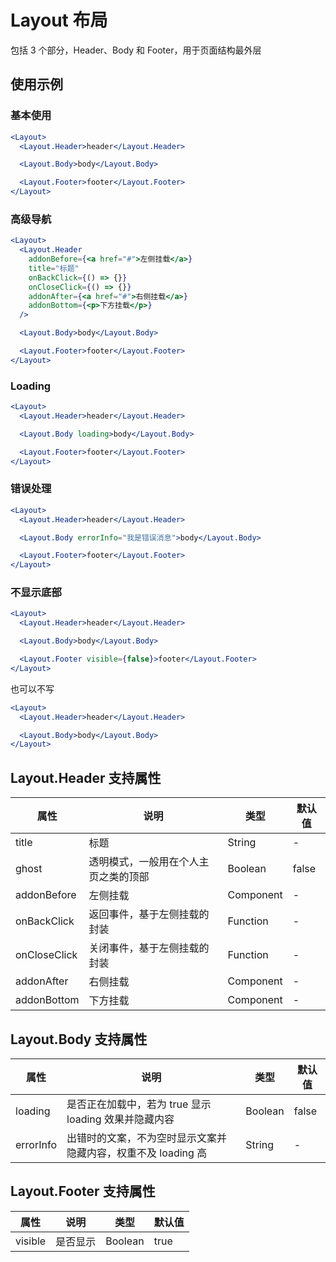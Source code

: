 ---
---

# Layout 布局

包括 3 个部分，Header、Body 和 Footer，用于页面结构最外层

## 使用示例

### 基本使用

```jsx
<Layout>
  <Layout.Header>header</Layout.Header>

  <Layout.Body>body</Layout.Body>

  <Layout.Footer>footer</Layout.Footer>
</Layout>
```

### 高级导航

```jsx
<Layout>
  <Layout.Header
    addonBefore={<a href="#">左侧挂载</a>}
    title="标题"
    onBackClick={() => {}}
    onCloseClick={() => {}}
    addonAfter={<a href="#">右侧挂载</a>}
    addonBottom={<p>下方挂载</p>}
  />

  <Layout.Body>body</Layout.Body>

  <Layout.Footer>footer</Layout.Footer>
</Layout>
```

### Loading

```jsx
<Layout>
  <Layout.Header>header</Layout.Header>

  <Layout.Body loading>body</Layout.Body>

  <Layout.Footer>footer</Layout.Footer>
</Layout>
```

### 错误处理

```jsx
<Layout>
  <Layout.Header>header</Layout.Header>

  <Layout.Body errorInfo="我是错误消息">body</Layout.Body>

  <Layout.Footer>footer</Layout.Footer>
</Layout>
```

### 不显示底部

```jsx
<Layout>
  <Layout.Header>header</Layout.Header>

  <Layout.Body>body</Layout.Body>

  <Layout.Footer visible={false}>footer</Layout.Footer>
</Layout>
```

也可以不写

```jsx
<Layout>
  <Layout.Header>header</Layout.Header>

  <Layout.Body>body</Layout.Body>
</Layout>
```

## Layout.Header 支持属性

| 属性         | 说明                                 | 类型      | 默认值 |
| ------------ | ------------------------------------ | --------- | ------ |
| title        | 标题                                 | String    | -      |
| ghost        | 透明模式，一般用在个人主页之类的顶部 | Boolean   | false  |
| addonBefore  | 左侧挂载                             | Component | -      |
| onBackClick  | 返回事件，基于左侧挂载的封装         | Function  | -      |
| onCloseClick | 关闭事件，基于左侧挂载的封装         | Function  | -      |
| addonAfter   | 右侧挂载                             | Component | -      |
| addonBottom  | 下方挂载                             | Component | -      |

## Layout.Body 支持属性

| 属性      | 说明                                                          | 类型    | 默认值 |
| --------- | ------------------------------------------------------------- | ------- | ------ |
| loading   | 是否正在加载中，若为 true 显示 loading 效果并隐藏内容         | Boolean | false  |
| errorInfo | 出错时的文案，不为空时显示文案并隐藏内容，权重不及 loading 高 | String  | -      |

## Layout.Footer 支持属性

| 属性    | 说明     | 类型    | 默认值 |
| ------- | -------- | ------- | ------ |
| visible | 是否显示 | Boolean | true   |
